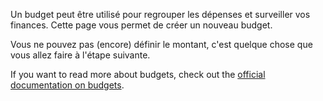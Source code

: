 Un budget peut être utilisé pour regrouper les dépenses et surveiller vos finances. Cette page vous permet de créer un nouveau budget.

Vous ne pouvez pas (encore) définir le montant, c'est quelque chose que vous allez faire à l'étape suivante.

If you want to read more about budgets, check out the [official documentation on budgets](https://docs.firefly-iii.org/concepts/budgets).